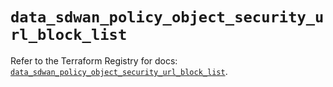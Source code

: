# `data_sdwan_policy_object_security_url_block_list`

Refer to the Terraform Registry for docs: [`data_sdwan_policy_object_security_url_block_list`](https://registry.terraform.io/providers/ciscodevnet/sdwan/0.8.0/docs/data-sources/policy_object_security_url_block_list).
